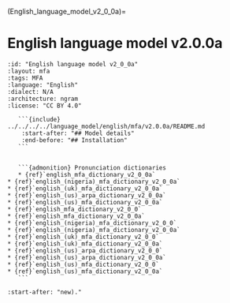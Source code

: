 
(English_language_model_v2_0_0a)=
# English language model v2.0.0a

``````{language_model} English language model v2.0.0a
:id: "English language model v2_0_0a"
:layout: mfa
:tags: MFA
:language: "English"
:dialect: N/A
:architecture: ngram
:license: "CC BY 4.0"

   ```{include} ../../../../language_model/english/mfa/v2.0.0a/README.md
    :start-after: "## Model details"
    :end-before: "## Installation"
   ```


   ```{admonition} Pronunciation dictionaries
   * {ref}`english_mfa_dictionary_v2_0_0a`
* {ref}`english_(nigeria)_mfa_dictionary_v2_0_0a`
* {ref}`english_(uk)_mfa_dictionary_v2_0_0a`
* {ref}`english_(us)_arpa_dictionary_v2_0_0a`
* {ref}`english_(us)_mfa_dictionary_v2_0_0a`
* {ref}`english_mfa_dictionary_v2_0_0`
* {ref}`english_mfa_dictionary_v2_0_0a`
* {ref}`english_(nigeria)_mfa_dictionary_v2_0_0`
* {ref}`english_(nigeria)_mfa_dictionary_v2_0_0a`
* {ref}`english_(uk)_mfa_dictionary_v2_0_0`
* {ref}`english_(uk)_mfa_dictionary_v2_0_0a`
* {ref}`english_(us)_arpa_dictionary_v2_0_0`
* {ref}`english_(us)_arpa_dictionary_v2_0_0a`
* {ref}`english_(us)_mfa_dictionary_v2_0_0`
* {ref}`english_(us)_mfa_dictionary_v2_0_0a`
   ```

``````

```{include} ../../../../language_model/english/mfa/v2.0.0a/README.md
:start-after: "new)."
```
